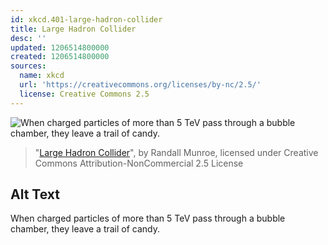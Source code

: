 ```yaml
---
id: xkcd.401-large-hadron-collider
title: Large Hadron Collider
desc: ''
updated: 1206514800000
created: 1206514800000
sources:
  name: xkcd
  url: 'https://creativecommons.org/licenses/by-nc/2.5/'
  license: Creative Commons 2.5
---
```

![When charged particles of more than 5 TeV pass through a bubble chamber, they leave a trail of candy.](https://imgs.xkcd.com/comics/large_hadron_collider.png)
> "[Large Hadron Collider](https://xkcd.com/401/)", by Randall Munroe, licensed under Creative Commons Attribution-NonCommercial 2.5 License

## Alt Text
When charged particles of more than 5 TeV pass through a bubble chamber, they leave a trail of candy.
